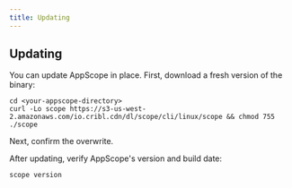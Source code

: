 ```yaml
---
title: Updating
---
```


## Updating

You can update AppScope in place. First, download a fresh version of the binary:

```
cd <your-appscope-directory>
curl -Lo scope https://s3-us-west-2.amazonaws.com/io.cribl.cdn/dl/scope/cli/linux/scope && chmod 755 ./scope
```

Next, confirm the overwrite.

After updating, verify AppScope's version and build date:

```
scope version
```
